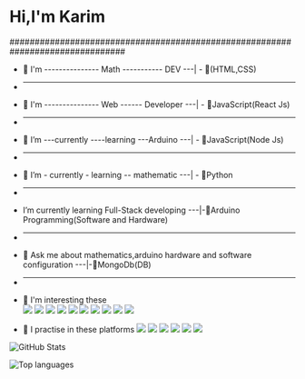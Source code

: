 <h1>Hi,I'm Karim</h1>

###############################################################################
- 🌱 I'm --------------- Math ----------- DEV ---| - 🌱(HTML,CSS)
- <hr>                                                          
- 🌱 I'm --------------- Web ------ Developer ---| - 🌱JavaScript(React Js)
- <hr>                                                         
- 🌱 I’m ---currently ----learning ---Arduino ---| - 🌱JavaScript(Node Js) 
- <hr>                                                     
- 🌱 I’m - currently - learning -- mathematic ---| - 🌱Python 
- <hr>                                                       
- I’m currently learning Full-Stack developing ---|-🌱Arduino Programming(Software and Hardware) 
- <hr>                                                                                 
- 💬 Ask me about mathematics,arduino hardware and software configuration ---|-🌱MongoDb(DB) 
- <hr>
 - 🌱 I'm interesting these                                                        
<img src="https://img.shields.io/badge/-HTML-e34f26?logo=html5&logoColor=fff">  <img src="https://img.shields.io/badge/-PYTHON-3776AB?logo=python&logoColor=yellow">   <img src="https://img.shields.io/badge/-JAVASCRIPT-F7DF1E?logo=javascript&logoColor=red">  <img src="https://img.shields.io/badge/-CSS-1572B6?logo=css3&logoColor=fff">  <img src="https://img.shields.io/badge/-ARDUINO-00979D?logo=arduino&logoColor=red">  <img src="https://img.shields.io/badge/-C++-00599C?logo=c++&logoColor=red">  <img src="https://img.shields.io/badge/-NODE%20JS-339933?logo=nodejs&logoColor=red">  <img src="https://img.shields.io/badge/-MONGODB-47A248?logo=mongodb&logoColor=red">  <img src="https://img.shields.io/badge/-KALI%20LINUX-557C94?logo=kalil%20inux&logoColor=red">  <img src="https://img.shields.io/badge/-REACT%20JS-61DAFB?logo=reactjs&logoColor=red">

 - 🌱 I practise in  these platforms
 <img src="https://img.shields.io/badge/-CODECHEF-5B4638?logo=codechef&logoColor=red">  <img src="https://img.shields.io/badge/-CODEWARS-B1361E?logo=codewars&logoColor=red">  <img src="https://img.shields.io/badge/-LEETCODE-FFA116?logo=leetcode&logoColor=red">  <img src="https://img.shields.io/badge/-THE%20ALGORITHMS-00BCB4?logo=thealgorithms&logoColor=red">  <img src="https://img.shields.io/badge/-HackerEarth-00EA64?logo=hackerearth&logoColor=red">  <img src="https://img.shields.io/badge/-HackerRank-2C3454logo=hackerrank&logoColor=red">



![GitHub Stats](https://github-readme-stats.vercel.app/api?username=memmedov-karim&theme=radical)

![Top languages](https://github-readme-stats.vercel.app/api/top-langs/?username=memmedov-karim&show_icons=true&theme=radical)



